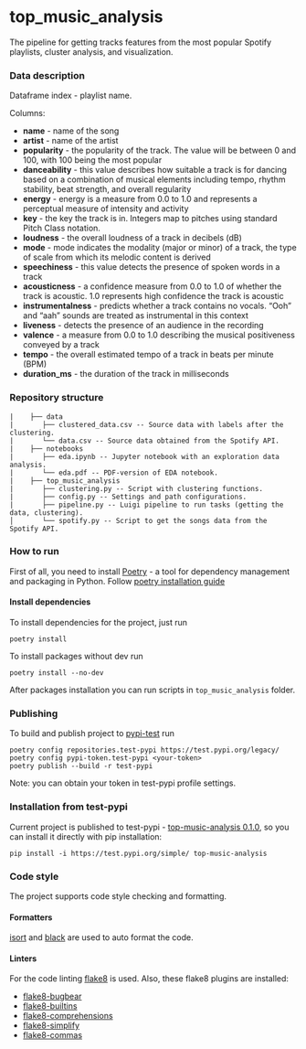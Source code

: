 # top_music_analysis

The pipeline for getting tracks features from the most popular Spotify playlists, cluster analysis, and visualization.

### Data description

Dataframe index - playlist name.

Columns:
- **name** - name of the song
- **artist** - name of the artist
- **popularity** - the popularity of the track. The value will be between 0 and 100, with 100 being the most popular
- **danceability** - this value describes how suitable a track is for dancing based on a combination of musical elements including tempo, rhythm stability, beat strength, and overall regularity
- **energy** - energy is a measure from 0.0 to 1.0 and represents a perceptual measure of intensity and activity
- **key** -	the key the track is in. Integers map to pitches using standard Pitch Class notation. 
- **loudness** - the overall loudness of a track in decibels (dB)
- **mode** - mode indicates the modality (major or minor) of a track, the type of scale from which its melodic content is derived
- **speechiness** - this value detects the presence of spoken words in a track
- **acousticness** - a confidence measure from 0.0 to 1.0 of whether the track is acoustic. 1.0 represents high confidence the track is acoustic
- **instrumentalness** - predicts whether a track contains no vocals. “Ooh” and “aah” sounds are treated as instrumental in this context
- **liveness** - detects the presence of an audience in the recording
- **valence**	- a measure from 0.0 to 1.0 describing the musical positiveness conveyed by a track
- **tempo**	- the overall estimated tempo of a track in beats per minute (BPM)
- **duration_ms** - the duration of the track in milliseconds

### Repository structure

```
|    ├── data
|       ├── clustered_data.csv -- Source data with labels after the clustering.
|       └── data.csv -- Source data obtained from the Spotify API.
|    ├── notebooks
|       ├── eda.ipynb -- Jupyter notebook with an exploration data analysis.
|       └── eda.pdf -- PDF-version of EDA notebook.
|    ├── top_music_analysis
|       ├── clustering.py -- Script with clustering functions.
|       ├── config.py -- Settings and path configurations.
|       ├── pipeline.py -- Luigi pipeline to run tasks (getting the data, clustering).
│       └── spotify.py -- Script to get the songs data from the Spotify API.
```

### How to run

First of all, you need to install [Poetry](https://python-poetry.org/) - a tool for dependency management and packaging in Python.
Follow [poetry installation guide](https://python-poetry.org/docs/#installation)

#### Install dependencies

To install dependencies for the project, just run 

```commandline
poetry install
```

To install packages without dev run
```commandline
poetry install --no-dev
```

After packages installation you can run scripts in `top_music_analysis` folder.

### Publishing

To build and publish project to [pypi-test](https://test.pypi.org/) run
```
poetry config repositories.test-pypi https://test.pypi.org/legacy/
poetry config pypi-token.test-pypi <your-token>
poetry publish --build -r test-pypi
```

Note: you can obtain your token in test-pypi profile settings.

### Installation from test-pypi

Current project is published to test-pypi - [top-music-analysis 0.1.0](https://test.pypi.org/project/top-music-analysis/), so you can install it directly with pip installation:

```commandline
pip install -i https://test.pypi.org/simple/ top-music-analysis
```


### Code style

The project supports code style checking and formatting.

#### Formatters

[isort](https://pycqa.github.io/isort/) and [black](https://github.com/psf/black) are used to auto format the code.

#### Linters

For the code linting [flake8](https://flake8.pycqa.org/en/latest/) is used.
Also, these flake8 plugins are installed:
- [flake8-bugbear](https://github.com/PyCQA/flake8-bugbear) 
- [flake8-builtins](flake8-builtins) 
- [flake8-comprehensions](https://github.com/adamchainz/flake8-comprehensions)  
- [flake8-simplify](https://github.com/MartinThoma/flake8-simplify) 
- [flake8-commas](https://github.com/PyCQA/flake8-commas)


